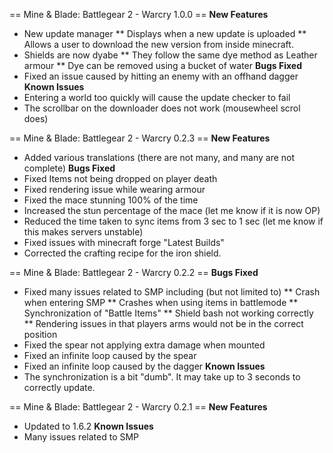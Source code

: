 == Mine & Blade: Battlegear 2 - Warcry 1.0.0 ==
**New Features**
* New update manager
** Displays when a new update is uploaded
** Allows a user to download the new version from inside minecraft.
* Shields are now dyabe
** They follow the same dye method as Leather armour
** Dye can be removed using a bucket of water
**Bugs Fixed**
* Fixed an issue caused by hitting an enemy with an offhand dagger
**Known Issues**
* Entering a world too quickly will cause the update checker to fail
* The scrollbar on the downloader does not work (mousewheel scrol does)

== Mine & Blade: Battlegear 2 - Warcry 0.2.3 ==
**New Features**
* Added various translations (there are not many, and many are not complete)
**Bugs Fixed**
* Fixed Items not being dropped on player death
* Fixed rendering issue while wearing armour
* Fixed the mace stunning 100% of the time
* Increased the stun percentage of the mace (let me know if it is now OP)
* Reduced the time taken to sync items from 3 sec to 1 sec (let me know if this makes servers unstable)
* Fixed issues with minecraft forge "Latest Builds"
* Corrected the crafting recipe for the iron shield.

== Mine & Blade: Battlegear 2 - Warcry 0.2.2 ==
**Bugs Fixed**
* Fixed many issues related to SMP including (but not limited to)
** Crash when entering SMP
** Crashes when using items in battlemode
** Synchronization of "Battle Items"
** Shield bash not working correctly
** Rendering issues in that players arms would not be in the correct position
* Fixed the spear not applying extra damage when mounted
* Fixed an infinite loop caused by the spear
* Fixed an infinite loop caused by the dagger
**Known Issues**
* The synchronization is a bit "dumb". It may take up to 3 seconds to correctly update.

== Mine & Blade: Battlegear 2 - Warcry 0.2.1 ==
**New Features**
* Updated to 1.6.2
**Known Issues**
* Many issues related to SMP
